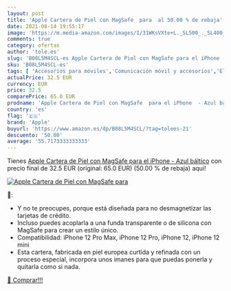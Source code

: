 ```yaml
---
layout: post
title: 'Apple Cartera de Piel con MagSafe  para  al 50.00 % de rebaja'
date: 2021-08-14 19:55:17
image: 'https://m.media-amazon.com/images/I/31WKsVXte+L._SL500_._SL400_.jpg'
comments: true
category: ofertas
author: 'tole.es'
slug: 'B08L5M4SCL-es Apple Cartera de Piel con MagSafe para el iPhone - Azul...'
sku: 'B08L5M4SCL-es'
tags: [ 'Accesorios para móviles','Comunicación móvil y accesorios','Electrónica','Fundas y carcasas para teléfonos móviles','apple','iphone', ]
actualPrice: 32.5 EUR
currency: EUR
price: 32.5
comparePrice: 65.0 EUR
prodname: 'Apple Cartera de Piel con MagSafe  para el iPhone  - Azul báltico'
country: 'es'
flag: '🇪🇸'
brand: 'Apple'
buyurl: 'https://www.amazon.es/dp/B08L5M4SCL/?tag=tolees-21'
descuento: '50.00'
average: '55.7173333333333'
---
```


Tienes [Apple Cartera de Piel con MagSafe  para el iPhone  - Azul báltico](https://www.amazon.es/dp/B08L5M4SCL/?tag=tolees-21) con precio final de  32.5 EUR (original: 65.0 EUR) (50.00 %  de rebaja) aqui!

[![Apple Cartera de Piel con MagSafe  para ](https://m.media-amazon.com/images/I/31WKsVXte+L._SL500_._SL400_.jpg)](https://www.amazon.es/dp/B08L5M4SCL/?tag=tolees-21)

🔎:

- Y no te preocupes, porque está diseñada para no desmagnetizar las tarjetas de crédito.
- Incluso puedes acoplarla a una funda transparente o de silicona con MagSafe para crear un estilo único.
- Compatibilidad: iPhone 12 Pro Max, iPhone 12 Pro, iPhone 12, iPhone 12 mini
- Esta cartera, fabricada en piel europea curtida y refinada con un proceso especial, incorpora unos imanes para que puedas ponerla y quitarla como si nada.

[🛒 Comprar!!!](https://www.amazon.es/dp/B08L5M4SCL/?tag=tolees-21)
